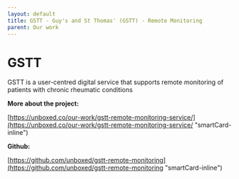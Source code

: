 ```yaml
---
layout: default
title: GSTT - Guy's and St Thomas' (GSTT) - Remote Monitoring
parent: Our work
---
```


# GSTT

GSTT is a user-centred digital service that supports remote monitoring of patients with chronic rheumatic conditions

**More about the project:**

[https://unboxed.co/our-work/gstt-remote-monitoring-service/](https://unboxed.co/our-work/gstt-remote-monitoring-service/ "smartCard-inline")

**Github:**

[https://github.com/unboxed/gstt-remote-monitoring](https://github.com/unboxed/gstt-remote-monitoring "smartCard-inline")
